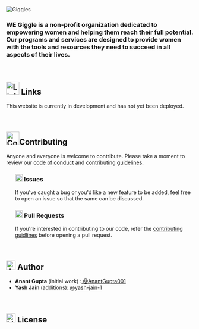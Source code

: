 <img src="https://www.linkpicture.com/q/16x8-giggle-png-01.png" alt="Giggles" />

<h3>WE Giggle is a non-profit organization dedicated to empowering women and helping them reach their full potential. Our programs and services are designed to provide women with the tools and resources they need to succeed in all aspects of their lives.</h3>

<br>

<h2><img src="https://cdn-icons-png.flaticon.com/512/1197/1197422.png?w=740&t=st=1676136517~exp=1676137117~hmac=7d3f52efa94a0546ca6f37a284f39fc7474e8a7dd4f599d7cc00b922d46379d1" alt="Links" width="35" height="35"/> Links</h2>
<p>This website is currently in development and has not yet been deployed.</p>

<br>

<h2><img src="https://cdn-icons-png.flaticon.com/512/901/901418.png?w=740&t=st=1676136739~exp=1676137339~hmac=6aeebdc94b84a66cc99ba9a98d565bb00e2eac11be468bb13b6a27af62545dc2" alt="Contributing" width="35" height="35"/>Contributing</h2>
<p>Anyone and everyone is welcome to contribute. Please take a moment to review our <a href="https://github.com/AnantGupta001/GSC/blob/main/CODE_OF_CONDUCT.md">code of conduct</a> and <a href="https://github.com/AnantGupta001/GSC/blob/main/contributing%20guidlines.md">contributing guidelines</a>.</p>

<ul>
<h3><img src="https://cdn-icons-png.flaticon.com/512/817/817814.png?w=740&t=st=1676136926~exp=1676137526~hmac=62da55a65ccb36498f84c3f40faae096b4ba76dbb7917cdc963830beb283ecef" alt="Issues" width="20" height="20"/> Issues</h3>
<p>If you've caught a bug or you'd like a new feature to be added, feel free to open an issue so that the same can be discussed.</p>

<h3><img src="https://cdn-icons-png.flaticon.com/512/751/751849.png?w=740&t=st=1676137268~exp=1676137868~hmac=bc53261d052513b6d369328a3fe7a3d7ef44c705277c15ffcac259f598579287" alt="Pull Requests" width="20" height="20"/> Pull Requests</h3>
<p>If you're interested in contributing to our code, refer the <a href="url">contributing guidlines</a> before opening a pull request.</p>
</ul>

<br>

<h2><img src="https://cdn-icons-png.flaticon.com/512/187/187488.png?w=740&t=st=1676137701~exp=1676138301~hmac=7ef9a3b46ff29d4cb232b3fc39263830bf4d96f8dfd4215b629c151883793b48" alt="Author" width="25" height="25"/> Author</h2>
<p><ul>
  <li><b>Anant Gupta</b> (initial work) :<a href="https://github.com/AnantGupta001"> @AnantGupta001</a></li>
  <li><b>Yash Jain </b> (additions):<a href="https://github.com/yash-jain-1"> @yash-jain-1</a></li>
</ul></p>
<br>
<h2><img src="https://cdn-icons-png.flaticon.com/512/1053/1053571.png?w=740&t=st=1676138749~exp=1676139349~hmac=3e28506869cb347f390cdd860dc3c44bce9806a100561acb590ba60e7267718d" alt="License" width="25" height="25"/> License</h2>
